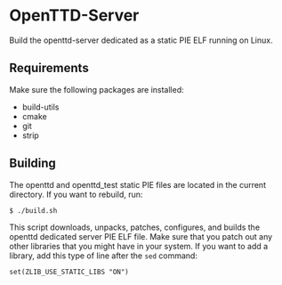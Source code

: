 # OpenTTD-Server

Build the openttd-server dedicated as a static PIE ELF running on Linux.

## Requirements
Make sure the following packages are installed:
- build-utils
- cmake
- git
- strip

## Building
The openttd and openttd_test static PIE files are located in the current directory.
If you want to rebuild, run:

```bash
$ ./build.sh
```

This script downloads, unpacks, patches, configures, and builds the openttd dedicated server PIE ELF file.
Make sure that you patch out any other libraries that you might have in your system.
If you want to add a library, add this type of line after the `sed` command:

```
set(ZLIB_USE_STATIC_LIBS "ON")
```
